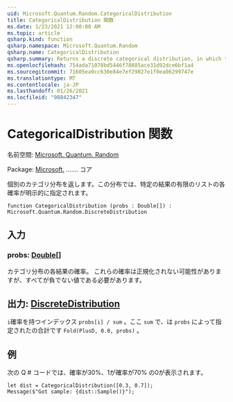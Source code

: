 ```yaml
---
uid: Microsoft.Quantum.Random.CategoricalDistribution
title: CategoricalDistribution 関数
ms.date: 1/23/2021 12:00:00 AM
ms.topic: article
qsharp.kind: function
qsharp.namespace: Microsoft.Quantum.Random
qsharp.name: CategoricalDistribution
qsharp.summary: Returns a discrete categorical distribution, in which the probability for each of a finite list of given outcomes is explicitly specified.
ms.openlocfilehash: 754ada71078bd5446f78885ace31d92dce6bf1a4
ms.sourcegitcommit: 71605ea9cc630e84e7ef29027e1f0ea06299747e
ms.translationtype: MT
ms.contentlocale: ja-JP
ms.lasthandoff: 01/26/2021
ms.locfileid: "98842347"
---
```

# <a name="categoricaldistribution-function"></a>CategoricalDistribution 関数

名前空間: [Microsoft. Quantum. Random](xref:Microsoft.Quantum.Random)

Package: [Microsoft.](https://nuget.org/packages/Microsoft.Quantum.QSharp.Core) ....... コア


個別のカテゴリ分布を返します。この分布では、特定の結果の有限のリストの各確率が明示的に指定されます。

```qsharp
function CategoricalDistribution (probs : Double[]) : Microsoft.Quantum.Random.DiscreteDistribution
```


## <a name="input"></a>入力

### <a name="probs--double"></a>probs: [Double](xref:microsoft.quantum.lang-ref.double)[]

カテゴリ分布の各結果の確率。
これらの確率は正規化されない可能性がありますが、すべてが負でない値である必要があります。



## <a name="output--discretedistribution"></a>出力: [DiscreteDistribution](xref:Microsoft.Quantum.Random.DiscreteDistribution)

`i`確率を持つインデックス `probs[i] / sum` 。ここ `sum` で、は `probs` によって指定されたの合計です `Fold(PlusD, 0.0, probs)` 。

## <a name="example"></a>例

次の Q # コードでは、確率が30%、1が確率が70% の0が表示されます。

```qsharp
let dist = CategoricalDistribution([0.3, 0.7]);
Message($"Got sample: {dist::Sample()}");
```